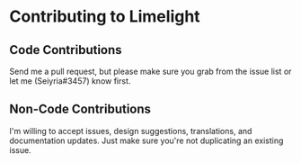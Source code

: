 # Contributing to Limelight

## Code Contributions

Send me a pull request, but please make sure you grab from the issue list or let me (Seiyria#3457) know first.

## Non-Code Contributions

I'm willing to accept issues, design suggestions, translations, and documentation updates. Just make sure you're not duplicating an existing issue.
